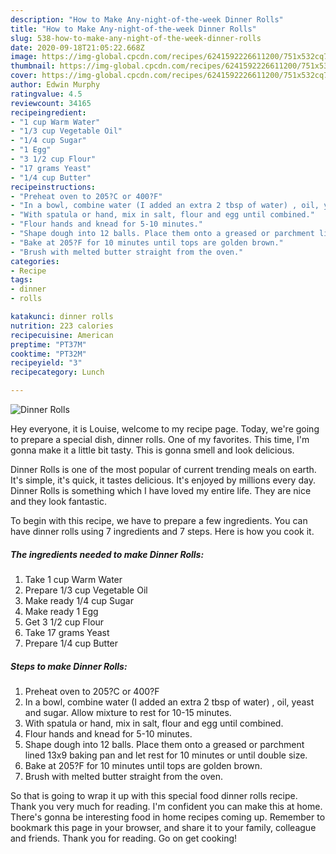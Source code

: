 ```yaml
---
description: "How to Make Any-night-of-the-week Dinner Rolls"
title: "How to Make Any-night-of-the-week Dinner Rolls"
slug: 538-how-to-make-any-night-of-the-week-dinner-rolls
date: 2020-09-18T21:05:22.668Z
image: https://img-global.cpcdn.com/recipes/6241592226611200/751x532cq70/dinner-rolls-recipe-main-photo.jpg
thumbnail: https://img-global.cpcdn.com/recipes/6241592226611200/751x532cq70/dinner-rolls-recipe-main-photo.jpg
cover: https://img-global.cpcdn.com/recipes/6241592226611200/751x532cq70/dinner-rolls-recipe-main-photo.jpg
author: Edwin Murphy
ratingvalue: 4.5
reviewcount: 34165
recipeingredient:
- "1 cup Warm Water"
- "1/3 cup Vegetable Oil"
- "1/4 cup Sugar"
- "1 Egg"
- "3 1/2 cup Flour"
- "17 grams Yeast"
- "1/4 cup Butter"
recipeinstructions:
- "Preheat oven to 205?C or 400?F"
- "In a bowl, combine water (I added an extra 2 tbsp of water) , oil, yeast and sugar. Allow mixture to rest for 10-15 minutes."
- "With spatula or hand, mix in salt, flour and egg until combined."
- "Flour hands and knead for 5-10 minutes."
- "Shape dough into 12 balls. Place them onto a greased or parchment lined 13x9 baking pan and let rest for 10 minutes or until double size."
- "Bake at 205?F for 10 minutes until tops are golden brown."
- "Brush with melted butter straight from the oven."
categories:
- Recipe
tags:
- dinner
- rolls

katakunci: dinner rolls 
nutrition: 223 calories
recipecuisine: American
preptime: "PT37M"
cooktime: "PT32M"
recipeyield: "3"
recipecategory: Lunch

---
```



![Dinner Rolls](https://img-global.cpcdn.com/recipes/6241592226611200/751x532cq70/dinner-rolls-recipe-main-photo.jpg)

Hey everyone, it is Louise, welcome to my recipe page. Today, we're going to prepare a special dish, dinner rolls. One of my favorites. This time, I'm gonna make it a little bit tasty. This is gonna smell and look delicious.



Dinner Rolls is one of the most popular of current trending meals on earth. It's simple, it's quick, it tastes delicious. It's enjoyed by millions every day. Dinner Rolls is something which I have loved my entire life. They are nice and they look fantastic.


To begin with this recipe, we have to prepare a few ingredients. You can have dinner rolls using 7 ingredients and 7 steps. Here is how you cook it.

<!--inarticleads1-->

##### The ingredients needed to make Dinner Rolls:

1. Take 1 cup Warm Water
1. Prepare 1/3 cup Vegetable Oil
1. Make ready 1/4 cup Sugar
1. Make ready 1 Egg
1. Get 3 1/2 cup Flour
1. Take 17 grams Yeast
1. Prepare 1/4 cup Butter




<!--inarticleads2-->

##### Steps to make Dinner Rolls:

1. Preheat oven to 205?C or 400?F
1. In a bowl, combine water (I added an extra 2 tbsp of water) , oil, yeast and sugar. Allow mixture to rest for 10-15 minutes.
1. With spatula or hand, mix in salt, flour and egg until combined.
1. Flour hands and knead for 5-10 minutes.
1. Shape dough into 12 balls. Place them onto a greased or parchment lined 13x9 baking pan and let rest for 10 minutes or until double size.
1. Bake at 205?F for 10 minutes until tops are golden brown.
1. Brush with melted butter straight from the oven.




So that is going to wrap it up with this special food dinner rolls recipe. Thank you very much for reading. I'm confident you can make this at home. There's gonna be interesting food in home recipes coming up. Remember to bookmark this page in your browser, and share it to your family, colleague and friends. Thank you for reading. Go on get cooking!
